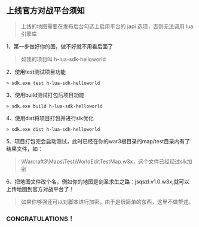 ## 上线官方对战平台须知

> 上线的地图需要在发布后台勾选上启用平台的 japi 选项，否则无法调用 lua 引擎库

1、第一步做好你的图，做不好就不用看后面了

> 如我的项目叫 h-lua-sdk-helloworld

2、使用test测试项目功能

```
> sdk.exe test h-lua-sdk-helloworld
```

3、使用build测试打包后项目功能

```
> sdk.exe build h-lua-sdk-helloworld
```

4、使用dist将项目打包并进行slk优化

```
> sdk.exe dist h-lua-sdk-helloworld
```

5、项目打包完会启动测试，此时已经在你的war3根目录的map/test目录内有了结果文件，如：

> \Warcraft3\Maps\Test\WorldEditTestMap.w3x，这个文件已经经过slk加密

6、把地图文件改个名，例如你的地图是剑圣求生之路：jsqszl.v1.0.w3x,就可以上传地图到官方对战平台了！

> 如果你够强还可以对脚本进行加密，由于是很简单的东西，这里不做赘述。

### CONGRATULATIONS！
